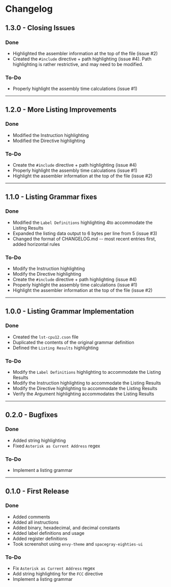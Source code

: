 # Changelog #

## 1.3.0 - Closing Issues ##

### Done ###
+	Highlighted the assembler information at the top of the file (issue #2)
+	Created the `#include` directive + path highlighting (issue #4). Path
	highlighting is rather restrictive, and may need to be modified.


### To-Do ###
+	Properly highlight the assembly time calculations (issue #1)

---

## 1.2.0 - More Listing Improvements ##

### Done ###
+	Modified the Instruction highlighting
+	Modified the Directive highlighting

### To-Do ###
+	Create the `#include` directive + path highlighting (issue #4)
+	Properly highlight the assembly time calculations (issue #1)
+	Highlight the assembler information at the top of the file (issue #2)

---

## 1.1.0 - Listing Grammar fixes ##

### Done ###
+	Modified the `Label Definitions` highlighting 4to accommodate the Listing
	Results
+	Expanded the listing data output to 6 bytes per line from 5 (issue #3)
+	Changed the format of CHANGELOG.md -- most recent entries first, added
	horizontal rules

### To-Do ###
+	Modify the Instruction highlighting
+	Modify the Directive highlighting
+	Create the `#include` directive + path highlighting (issue #4)
+	Properly highlight the assembly time calculations (issue #1)
+	Highlight the assembler information at the top of the file (issue #2)

---

## 1.0.0 - Listing Grammar Implementation ##

### Done ###
+	Created the `lst-cpu12.cson` file
+	Duplicated the contents of the original grammar definition
+	Defined the `Listing Results` highlighting

### To-Do ###
+	Modify the `Label Definitions` highlighting to accommodate the Listing
	Results
+	Modify the Instruction highlighting to accommodate the Listing Results
+	Modify the Directive highlighting to accommodate the Listing Results
+	Verify the Argument highlighting accommodates the Listing Results

---

## 0.2.0 - Bugfixes ##

### Done ###
+	Added string highlighting
+	Fixed `Asterisk as Current Address` regex

### To-Do ###
*	Implement a listing grammar

---

## 0.1.0 - First Release ##

### Done ###
+	Added comments
+	Added all instructions
+	Added binary, hexadecimal, and decimal constants
+	Added label definitions and usage
+	Added register definitions
+	Took screenshot using `envy-theme` and `spacegray-eighties-ui`

### To-Do ###
*	Fix `Asterisk as Current Address` regex
*	Add string highlighting for the `FCC` directive
*	Implement a listing grammar
